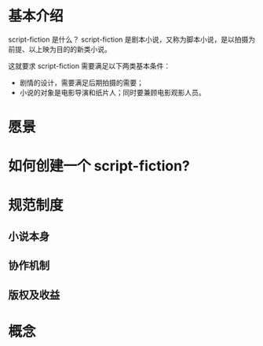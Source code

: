 # 基本介绍
script-fiction 是什么？
script-fiction 是剧本小说，又称为脚本小说，是以拍摄为前提、以上映为目的的新类小说。

这就要求 script-fiction 需要满足以下两类基本条件：
* 剧情的设计，需要满足后期拍摄的需要；
* 小说的对象是电影导演和纸片人；同时要兼顾电影观影人员。
# 愿景

# 如何创建一个 script-fiction?

# 规范制度
## 小说本身

## 协作机制

## 版权及收益

# 概念